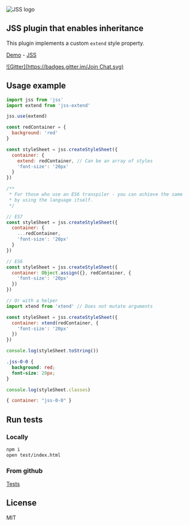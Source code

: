 ![JSS logo](http://avatars1.githubusercontent.com/u/9503099?v=3&s=60)

## JSS plugin that enables inheritance

This plugin implements a custom `extend` style property.

[Demo](http://jsstyles.github.io/jss-examples/index.html#plugin-jss-extend) -
[JSS](https://github.com/jsstyles/jss)

[![Gitter](https://badges.gitter.im/Join Chat.svg)](https://gitter.im/jsstyles/jss?utm_source=badge&utm_medium=badge&utm_campaign=pr-badge&utm_content=badge)


## Usage example

```javascript
import jss from 'jss'
import extend from 'jss-extend'

jss.use(extend)

const redContainer = {
  background: 'red'
}

const styleSheet = jss.createStyleSheet({
  container: {
    extend: redContainer, // Can be an array of styles
    'font-size': '20px'
  }
})

/**
 * For those who use an ES6 transpiler - you can achieve the same
 * by using the language itself.
 */

// ES7
const styleSheet = jss.createStyleSheet({
  container: {
    ...redContainer,
    'font-size': '20px'
  }
})

// ES6
const styleSheet = jss.createStyleSheet({
  container: Object.assign({}, redContainer, {
    'font-size': '20px'
  })
})

// Or with a helper
import xtend from 'xtend' // Does not mutate arguments

const styleSheet = jss.createStyleSheet({
  container: xtend(redContainer, {
    'font-size': '20px'
  })
})
```

```javascript
console.log(styleSheet.toString())
```
```css
.jss-0-0 {
  background: red;
  font-size: 20px;
}
```

```javascript
console.log(styleSheet.classes)
```
```javascript
{ container: "jss-0-0" }
```


## Run tests

### Locally

```bash
npm i
open test/index.html
```

### From github

[Tests](https://jsstyles.github.com/jss-extend/test)


## License

MIT
